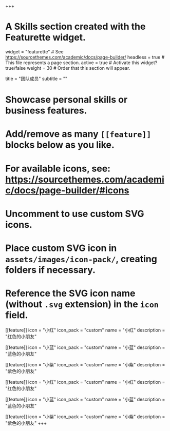 +++
# A Skills section created with the Featurette widget.
widget = "featurette"  # See https://sourcethemes.com/academic/docs/page-builder/
headless = true  # This file represents a page section.
active = true  # Activate this widget? true/false
weight = 30  # Order that this section will appear.

title = "团队成员"
subtitle = ""

# Showcase personal skills or business features.
# 
# Add/remove as many `[[feature]]` blocks below as you like.
# 
# For available icons, see: https://sourcethemes.com/academic/docs/page-builder/#icons



# Uncomment to use custom SVG icons.
# Place custom SVG icon in `assets/images/icon-pack/`, creating folders if necessary.
# Reference the SVG icon name (without `.svg` extension) in the `icon` field.
[[feature]]
icon = "小红"
icon_pack = "custom"
name = "小红"
description = "红色的小朋友"

[[feature]]
icon = "小蓝"
icon_pack = "custom"
name = "小蓝"
description = "蓝色的小朋友"

[[feature]]
icon = "小紫"
icon_pack = "custom"
name = "小紫"
description = "紫色的小朋友"

[[feature]]
icon = "小红"
icon_pack = "custom"
name = "小红"
description = "红色的小朋友"

[[feature]]
icon = "小蓝"
icon_pack = "custom"
name = "小蓝"
description = "蓝色的小朋友"

[[feature]]
icon = "小紫"
icon_pack = "custom"
name = "小紫"
description = "紫色的小朋友"
+++
